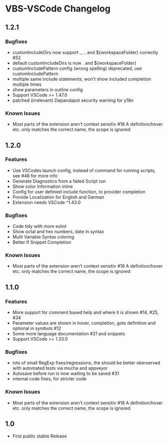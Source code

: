 # VBS-VSCode Changelog

## 1.2.1

### Bugfixes
- customIncludeDirs now support ., .. and ${workspaceFolder} correctly #52
- default customIncludeDirs is now . and ${workspaceFolder}
- custumIncludePattern config (wrong spelling) deprecated, use customIncludePattern
- multiple same include statements, won't show included completion multiple times
- show parameters in outline config
- Support VSCode >= 1.47.0
- patched (irrelevant) Depandapot security warning for y18n


### Known Issues
- Most parts of the extension aren't context sensitiv #18
  A definition/hover etc. only matches the correct name, the scope is ignored


## 1.2.0
### Features
- Use VSCodes launch config, instead of command for running scripts, see #48 for more info
- Generate Diagnostics from a failed Script run
- Show color Information inline
- Config for user definied include function, to provider completion
- Provide Localization for English and German
- Extension needs VSCode ^1.43.0

### Bugfixes
- Code tidy with more eslint
- Show octal and hex numbers, date in syntax
- Multi Variable Syntax coloring
- Better If Snippet Completion

### Known Issues
- Most parts of the extension aren't context sensitiv #18
  A definition/hover etc. only matches the correct name, the scope is ignored


## 1.1.0
### Features
- More support for comment based help and where it is shown #14, #25, #34
- Parameter values are shown in hover, completion,  goto definition and optional in symbols #12
- Some more language documentation #21 and snippets
- Support VSCode >= 1.33.0

### Bugfixes
- lots of small RegExp fixes/regressions, the should be better oberserved with automated tests via mocha and appveyor
- Autosave before run is now waiting to be saved #31
- internal code fixes, for stricter code

### Known Issues
- Most parts of the extension aren't context sensitiv #18
  A definition/hover etc. only matches the correct name, the scope is ignored

## 1.0
- First public stable Release